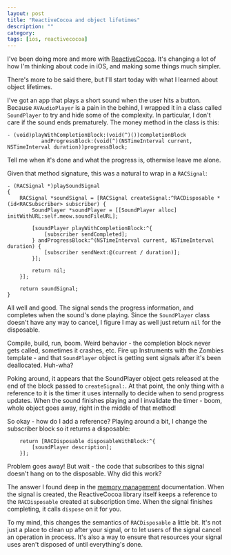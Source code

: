 ```yaml
---
layout: post
title: "ReactiveCocoa and object lifetimes"
description: ""
category:
tags: [ios, reactivecocoa]
---
```

I've been doing more and more with
[ReactiveCocoa](https://github.com/ReactiveCocoa/ReactiveCocoa). It's changing
a lot of how I'm thinking about code in iOS, and making some things much
simpler.

There's more to be said there, but I'll start today with what I learned about
object lifetimes.

I've got an app that plays a short sound when the user hits a button. Because
`AVAudioPlayer` is a pain in the behind, I wrapped it in a class called
`SoundPlayer` to try and hide some of the complexity. In particular, I don't
care if the sound ends prematurely. The money method in the class is this:

    - (void)playWithCompletionBlock:(void(^)())completionBlock
               andProgressBlock:(void(^)(NSTimeInterval current, NSTimeInterval duration))progressBlock;

Tell me when it's done and what the progress is, otherwise leave me alone.

Given that method signature, this was a natural to wrap in a `RACSignal`:

    - (RACSignal *)playSoundSignal
    {
        RACSignal *soundSignal = [RACSignal createSignal:^RACDisposable *(id<RACSubscriber> subscriber) {
            SoundPlayer *soundPlayer = [[SoundPlayer alloc] initWithURL:self.meow.soundFileURL];

            [soundPlayer playWithCompletionBlock:^{
                [subscriber sendCompleted];
            } andProgressBlock:^(NSTimeInterval current, NSTimeInterval duration) {
                [subscriber sendNext:@(current / duration)];
            }];

            return nil;
        }];

        return soundSignal;
    }

All well and good. The signal sends the progress information, and completes
when the sound's done playing. Since the `SoundPlayer` class doesn't have any
way to cancel, I figure I may as well just return `nil` for the disposable.

Compile, build, run, boom. Weird behavior - the completion block never gets
called, sometimes it crashes, etc. Fire up Instruments with the Zombies
template - and that `SoundPlayer` object is getting sent signals after it's
been deallocated. Huh-wha?

Poking around, it appears that the SoundPlayer object gets released at the
end of the block passed to `createSignal:`. At that point, the only thing with
a reference to it is the timer it uses internally to decide when to send
progress updates. When the sound finishes playing and I invalidate the
timer - boom, whole object goes away, right in the middle of that method!

So okay - how do I add a reference? Playing around a bit, I change the
subscriber block so it returns a disposable:

        return [RACDisposable disposableWithBlock:^{
            [soundPlayer description];
        }];

Problem goes away! But wait - the code that subscribes to this signal doesn't
hang on to the disposable. Why did this work?

The answer I found deep in the [memory management][RACmemory] documentation.
When the signal is created, the ReactiveCocoa library itself keeps a reference
to the `RACDisposable` created at subscription time. When the signal finishes
completing, it calls `dispose` on it for you.

To my mind, this changes the semantics of `RACDisposable` a little bit. It's
not just a place to clean up after your signal, or to let users of the signal
cancel an operation in process. It's also a way to ensure that resources
your signal uses aren't disposed of until everything's done.

[RACmemory]: https://github.com/ReactiveCocoa/ReactiveCocoa/blob/master/Documentation/MemoryManagement.md

